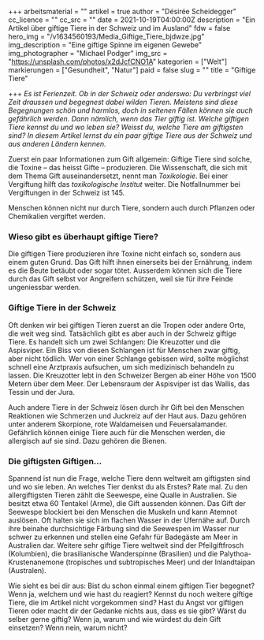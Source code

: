 +++
arbeitsmaterial = ""
artikel = true
author = "Désirée Scheidegger"
cc_licence = ""
cc_src = ""
date = 2021-10-19T04:00:00Z
description = "Ein Artikel über giftige Tiere in der Schweiz und im Ausland"
fdw = false
hero_img = "/v1634560193/Media_Giftige_Tiere_bjdwze.jpg"
img_description = "Eine giftige Spinne im eigenen Gewebe"
img_photographer = "Michael Podger"
img_src = "https://unsplash.com/photos/x2dJcfCNO1A"
kategorien = ["Welt"]
markierungen = ["Gesundheit", "Natur"]
paid = false
slug = ""
title = "Giftige Tiere"

+++
_Es ist Ferienzeit. Ob in der Schweiz oder anderswo: Du verbringst viel Zeit draussen und begegnest dabei wilden Tieren. Meistens sind diese Begegnungen schön und harmlos, doch in seltenen Fällen können sie auch gefährlich werden. Dann nämlich, wenn das Tier giftig ist. Welche giftigen Tiere kennst du und wo leben sie? Weisst du, welche Tiere am giftigsten sind? In diesem Artikel lernst du ein paar giftige Tiere aus der Schweiz und aus anderen Ländern kennen._

Zuerst ein paar Informationen zum Gift allgemein: Giftige Tiere sind solche, die Toxine – das heisst Gifte – produzieren. Die Wissenschaft, die sich mit dem Thema Gift auseinandersetzt, nennt man _Toxikologie_. Bei einer Vergiftung hilft das _toxikologische Institut_ weiter. Die Notfallnummer bei Vergiftungen in der Schweiz ist 145.

Menschen können nicht nur durch Tiere, sondern auch durch Pflanzen oder Chemikalien vergiftet werden.

### Wieso gibt es überhaupt giftige Tiere?

Die giftigen Tiere produzieren ihre Toxine nicht einfach so, sondern aus einem guten Grund. Das Gift hilft ihnen einerseits bei der Ernährung, indem es die Beute betäubt oder sogar tötet. Ausserdem können sich die Tiere durch das Gift selbst vor Angreifern schützen, weil sie für ihre Feinde ungeniessbar werden.

### Giftige Tiere in der Schweiz

Oft denken wir bei giftigen Tieren zuerst an die Tropen oder andere Orte, die weit weg sind. Tatsächlich gibt es aber auch in der Schweiz giftige Tiere. Es handelt sich um zwei Schlangen: Die Kreuzotter und die Aspisviper. Ein Biss von diesen Schlangen ist für Menschen zwar giftig, aber nicht tödlich. Wer von einer Schlange gebissen wird, sollte möglichst schnell eine Arztpraxis aufsuchen, um sich medizinisch behandeln zu lassen. Die Kreuzotter lebt in den Schweizer Bergen ab einer Höhe von 1500 Metern über dem Meer. Der Lebensraum der Aspisviper ist das Wallis, das Tessin und der Jura.

Auch andere Tiere in der Schweiz lösen durch ihr Gift bei den Menschen Reaktionen wie Schmerzen und Juckreiz auf der Haut aus. Dazu gehören unter anderem Skorpione, rote Waldameisen und Feuersalamander. Gefährlich können einige Tiere auch für die Menschen werden, die allergisch auf sie sind. Dazu gehören die Bienen.

### Die giftigsten Giftigen…

Spannend ist nun die Frage, welche Tiere denn weltweit am giftigsten sind und wo sie leben. An welches Tier denkst du als Erstes? Rate mal. Zu den allergiftigsten Tieren zählt die Seewespe, eine Qualle in Australien. Sie besitzt etwa 60 Tentakel (Arme), die Gift aussenden können. Das Gift der Seewespe blockiert bei den Menschen die Muskeln und kann Atemnot auslösen. Oft halten sie sich im flachen Wasser in der Ufernähe auf. Durch ihre beinahe durchsichtige Färbung sind die Seewespen im Wasser nur schwer zu erkennen und stellen eine Gefahr für Badegäste am Meer in Australien dar. Weitere sehr giftige Tiere weltweit sind der Pfeilgiftfrosch (Kolumbien), die brasilianische Wanderspinne (Brasilien) und die Palythoa-Krustenanemone (tropisches und subtropisches Meer) und der Inlandtaipan (Australen).

Wie sieht es bei dir aus: Bist du schon einmal einem giftigen Tier begegnet? Wenn ja, welchem und wie hast du reagiert? Kennst du noch weitere giftige Tiere, die im Artikel nicht vorgekommen sind? Hast du Angst vor giftigen Tieren oder macht dir der Gedanke nichts aus, dass es sie gibt? Wärst du selber gerne giftig? Wenn ja, warum und wie würdest du dein Gift einsetzen? Wenn nein, warum nicht?
